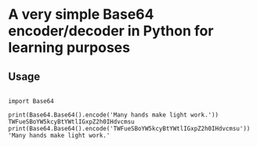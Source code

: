 # A very simple Base64 encoder/decoder in Python for learning purposes

## Usage

```Python3

import Base64

print(Base64.Base64().encode('Many hands make light work.'))
TWFueSBoYW5kcyBtYWtlIGxpZ2h0IHdvcmsu
print(Base64.Base64().encode('TWFueSBoYW5kcyBtYWtlIGxpZ2h0IHdvcmsu'))
'Many hands make light work.'
```
